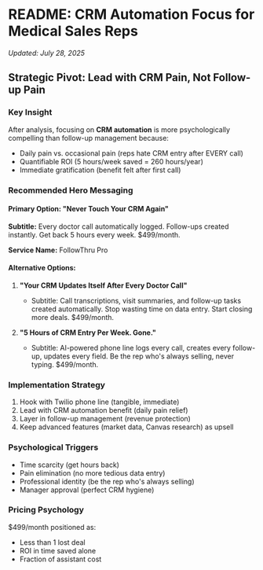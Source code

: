 # README: CRM Automation Focus for Medical Sales Reps
*Updated: July 28, 2025*

## Strategic Pivot: Lead with CRM Pain, Not Follow-up Pain

### Key Insight
After analysis, focusing on **CRM automation** is more psychologically compelling than follow-up management because:
- Daily pain vs. occasional pain (reps hate CRM entry after EVERY call)
- Quantifiable ROI (5 hours/week saved = 260 hours/year)
- Immediate gratification (benefit felt after first call)

### Recommended Hero Messaging

#### Primary Option: "Never Touch Your CRM Again"
**Subtitle:** Every doctor call automatically logged. Follow-ups created instantly. Get back 5 hours every week. $499/month.

**Service Name:** FollowThru Pro

#### Alternative Options:

1. **"Your CRM Updates Itself After Every Doctor Call"**
   - Subtitle: Call transcriptions, visit summaries, and follow-up tasks created automatically. Stop wasting time on data entry. Start closing more deals. $499/month.

2. **"5 Hours of CRM Entry Per Week. Gone."**
   - Subtitle: AI-powered phone line logs every call, creates every follow-up, updates every field. Be the rep who's always selling, never typing. $499/month.

### Implementation Strategy
1. Hook with Twilio phone line (tangible, immediate)
2. Lead with CRM automation benefit (daily pain relief)
3. Layer in follow-up management (revenue protection)
4. Keep advanced features (market data, Canvas research) as upsell

### Psychological Triggers
- Time scarcity (get hours back)
- Pain elimination (no more tedious data entry)
- Professional identity (be the rep who's always selling)
- Manager approval (perfect CRM hygiene)

### Pricing Psychology
$499/month positioned as:
- Less than 1 lost deal
- ROI in time saved alone
- Fraction of assistant cost